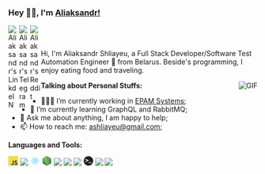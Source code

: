 ### Hey 👋🏽, I'm [Aliaksandr!](https://octys.dev) 

<a href="https://www.linkedin.com/in/aliaksandr-shliayeu-162113153/">
  <img align="left" alt="Aliaksandr's LinkdeIN" width="22px" src="https://cdn.jsdelivr.net/npm/simple-icons@v3/icons/linkedin.svg" />
</a>
<a href="https://t.me/PaSancho">
  <img align="left" alt="Aliaksandr's Telegram" width="22px" src="https://cdn.jsdelivr.net/npm/simple-icons@v3/icons/telegram.svg" />
</a>
<a href="https://www.reddit.com/user/koji6acbi4/">
  <img align="left" alt="Aliaksandr's Reddit" width="22px" src="https://cdn.jsdelivr.net/npm/simple-icons@v3/icons/reddit.svg" />
</a>


<br />
<br />

Hi, I'm Aliaksandr Shliayeu, a Full Stack Developer/Software Test Automation Engineer  🚀 from Belarus. Beside's programming, I enjoy eating food and traveling.

  <img align="right" alt="GIF" src="https://media.giphy.com/media/836HiJc7pgzy8iNXCn/giphy.gif" />
  
**Talking about Personal Stuffs:**

- 👨🏽‍💻 I’m currently working in [EPAM Systems](https://epam.com);
- 🌱 I’m currently learning GraphQL and RabbitMQ; 
- 💬 Ask me about anything, I am happy to help;
- 📫 How to reach me: ashliayeu@gmail.com;

**Languages and Tools:**  

<code><img height="20" src="https://raw.githubusercontent.com/github/explore/80688e429a7d4ef2fca1e82350fe8e3517d3494d/topics/javascript/javascript.png"></code>
<code><img height="20" src="https://image.flaticon.com/icons/png/512/919/919832.png"></code>
<code><img height="20" src="https://raw.githubusercontent.com/github/explore/80688e429a7d4ef2fca1e82350fe8e3517d3494d/topics/react/react.png"></code>
<code><img height="20" src="https://raw.githubusercontent.com/github/explore/80688e429a7d4ef2fca1e82350fe8e3517d3494d/topics/nodejs/nodejs.png"></code>
<code><img height="20" src="https://media.mongodb.org/ico/icon-leaf.png"></code>
<code><img height="20" src="https://external-content.duckduckgo.com/iu/?u=https%3A%2F%2Fbuttercms.com%2Fstatic%2Fimages%2Ftech_banners%2FExpressJS.8587dd0647ca.png&f=1&nofb=1"></code>
<code><img height="20" src="https://www.docker.com/sites/default/files/d8/styles/role_icon/public/2019-07/Moby-logo.png"></code>
<code><img height="20" src="https://raw.githubusercontent.com/github/explore/80688e429a7d4ef2fca1e82350fe8e3517d3494d/topics/terminal/terminal.png"></code>
<code><img height="20" src="https://webdriver.io/img/webdriverio.png"></code>
<code><img height="20" src="https://cdn-images-1.medium.com/max/1600/1*vaO1dChd0ZHqk-kSC3M_Zw.png"></code>
